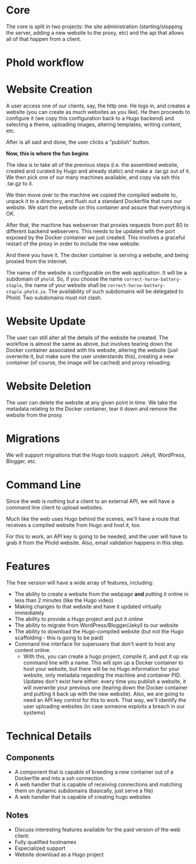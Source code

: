 # Core

The core is split in two projects: the site administration (starting/stopping the server, adding a new website to the proxy, etc) and the api that allows all of that happen from a client.

# Phold workflow 

Website Creation
================

A user access one of our clients, say, the http one. He logs in, and creates a website (you can create as much websites as you like). He then proceeds to configure it (we copy this configuration back to a Hugo backend) and selecting a theme, uploading images, altering templates, writing content, etc.

After is all said and done, the user clicks a "publish" button.

**Now, this is where the fun begins**

The idea is to take all of the previous steps (i.e. the assembled website, created and curated by Hugo and already static) and make a .tar.gz out of it. We then pick one of our many machines available, and copy via ssh this .tar.gz to it.

We then move over to the machine we copied the compiled website to, unpack it to a directory, and flush out a standard Dockerfile that runs our website. We start the website on this container and assure that everything is OK.

After that, the machine has webserver that proxies requests from port 80 to different backend webservers. This needs to be updated with the port exposed by the Docker container we just created. This involves a graceful restart of the proxy in order to include the new website.

And there you have it. The docker container is serving a website, and being proxied from the internet.

The name of the website is configurable on the web application. It will be a subdomain of `phold`. So, if you choose the name `correct-horse-battery-staple`, the name of your website shall be `correct-horse-battery-staple.phold.io`. The availability of such subdomains will be delegated to Phold. Two subdomains must not clash.

Website Update
==============

The user can still alter all the details of the website he created. The workflow is almost the same as above, but involves tearing down the Docker container associated with his website, altering the website (just overwrite it, but make sure the user understands this), creating a new container (of course, the image *will* be cached) and proxy reloading.

Website Deletion
================

The user can delete the website at any given point in time. We take the metadata relating to the Docker container, tear it down and remove the website from the proxy.

Migrations
==========

We will support migrations that the Hugo tools support: Jekyll, WordPress, Blogger, etc.

Command Line
============

Since the web is nothing but a client to an external API, we will have a command line client to upload websites.

Much like the web uses Hugo behind the scenes, we'll have a route that receives a compiled website from Hugo and host it, too.

For this to work, an API key is going to be needed, and the user will have to grab it from the Phold website. Also, email validation happens in this step.

Features
========

The free version will have a wide array of features, including:

- The ability to create a website from the webpage **and** putting it online in less than 2 minutes (like the Hugo video)
- Making changes to that website and have it updated virtually immediately
- The ability to provide a Hugo project and put it online
- The ability to migrate from WordPress/Blogger/Jekyll to our website
- The ability to download the Hugo-compiled website (but not the Hugo scaffolding - this is going to be paid)
- Command line interface for superusers that don't want to host any content online.
  - With this, you can create a hugo project, compile it, and put it up via command line with a name. This will spin up a Docker container to host your website, but there will be no Hugo information for your website, only metadata regarding the machine and container PID. Updates don't exist here either: every time you publish a website, it will overwrite your previous one (tearing down the Docker container and putting it back up with the new website). Also, we are going to need an API key control for this to work. That way, we'll identify the user uploading websites (in case someone exploits a breach in our systems)

Technical Details
=================

## Components

- A component that is capable of breeding a new container out of a Dockerfile and into a ssh connection.
- A web handler that is capable of receiving connections and matching them on dynamic subdomains (basically, just serve a file)
- A web handler that is capable of creating hugo websites

## Notes

- Discuss interesting features available for the paid version of the web client:
 - Fully qualified hostnames
 - Especialized support
 - Website download as a Hugo project
